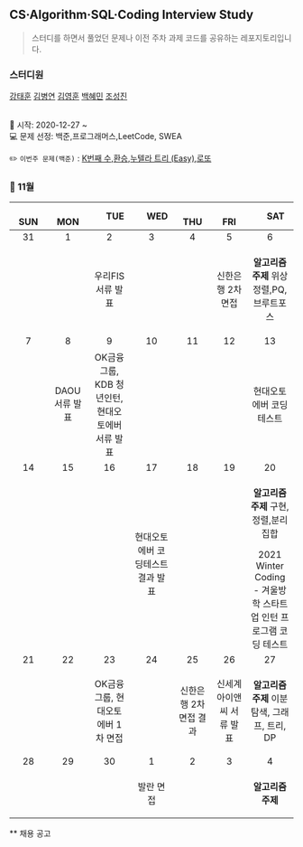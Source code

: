 ## CS·Algorithm·SQL·Coding Interview Study
<blockquote>스터디를 하면서 풀었던 문제나 이전 주차 과제 코드를 공유하는 레포지토리입니다.</blockquote>

### 스터디원

[강태훈](https://github.com/shuttlecock0) [김병연](https://github.com/whyWhale) [김영훈](https://github.com/kim0hoon) [백혜민](https://github.com/HyeminBaek) [조성진](https://github.com/noel7781)

<br> 📌 시작: 2020-12-27 ~
<br> 💻 문제 선정: 백준,프로그래머스,LeetCode, SWEA

✏️ `이번주 문제(백준)` : [K번째 수](https://www.acmicpc.net/problem/1300),[환승](https://www.acmicpc.net/problem/5214),[누텔라 트리 (Easy)](https://www.acmicpc.net/problem/23040),[로또](https://www.acmicpc.net/problem/2758)

<h3> 📅 11월 </h3>


|　  SUN　  |　  MON　  |　  TUE　  |　  WED　  |　  THU　  |　  FRI　  |　  SAT　  |
|:---:|:---:|:---:|:---:|:---:|:---:|:---:|
|   31   |   1   |   2   |   3   |   4   |   5   |   6   |
|||우리FIS 서류 발표|||신한은행 2차 면접|<p><b>알고리즘 주제</b> 위상 정렬,PQ,브루트포스</p>|
|   7   |   8   |   9   |   10   |   11   |   12   |   13   |
||DAOU 서류 발표|OK금융그룹, KDB 청년인턴, 현대오토에버 서류 발표||||<p>현대오토에버 코딩테스트</p>|
|   14   |   15   |   16   |   17   |   18   |   19   |   20   |
||||현대오토에버 코딩테스트 결과 발표|||<p><b>알고리즘 주제</b> 구현,정렬,분리집합</p>2021 Winter Coding - 겨울방학 스타트업 인턴 프로그램 코딩 테스트|
|   21   |   22   |   23   |   24   |   25   |   26   |   27   |
|||OK금융그룹, 현대오토에버 1차 면접||신한은행 2차 면접 결과|신세계아이앤씨 서류 발표|<p><b>알고리즘 주제</b> 이분탐색, 그래프, 트리, DP</p>|
|   28   |   29   |   30   |   1   |   2   |   3   |   4   |
||||발란 면접|||<p><b>알고리즘 주제</b></p>|



** 채용 공고

